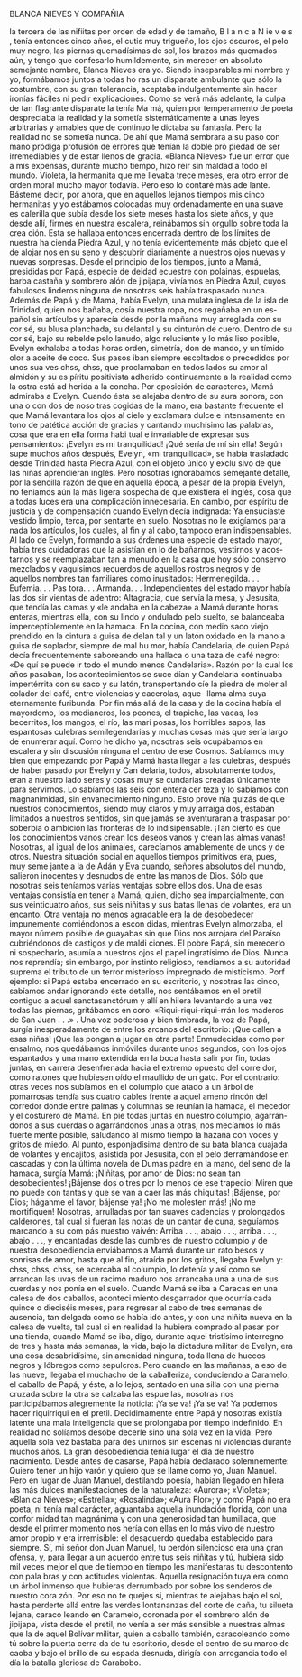  BLANCA NIEVES Y COMPAÑIA


 la tercera de las nifiitas por orden de edad y de tamaño,
B l a n c a N ie v e s ,
tenía entonces cinco años, el cutis muy trigueño, los ojos oscuros, el pelo
muy negro, las piernas quemadísimas de sol, los brazos más quemados aún,
y tengo que confesarlo humildemente, sin merecer en absoluto semejante
nombre, Blanca Nieves era yo.
 Siendo inseparables mi nombre y yo, formábamos juntos a todas ho­
ras un disparate ambulante que sólo la costumbre, con su gran tolerancia,
aceptaba indulgentemente sin hacer ironías fáciles ni pedir explicaciones.
Como se verá más adelante, la culpa de tan flagrante disparate la tenía Ma­
má, quien por temperamento de poeta despreciaba la realidad y la sometía
sistemáticamente a unas leyes arbitrarias y amables que de continuo le dictaba
su fantasía. Pero la realidad no se sometía nunca. De ahí que Mamá sembrara
a su paso con mano pródiga profusión de errores que tenían la doble pro­
piedad de ser irremediables y de estar llenos de gracia. «Blanca Nieves» fue
un error que a mis expensas, durante mucho tiempo, hizo reír sin maldad a
todo el mundo. Violeta, la hermanita que me llevaba trece meses, era otro
error de orden moral mucho mayor todavía. Pero eso lo contaré más ade­
lante. Básteme decir, por ahora, que en aquellos lejanos tiempos mis cinco
hermanitas y yo estábamos colocadas muy ordenadamente en una suave es­
calerilla que subía desde los siete meses hasta los siete años, y que desde
allí, firmes en nuestra escalera, reinábamos sin orgullo sobre toda la crea­
ción. Esta se hallaba entonces encerrada dentro de los límites de nuestra ha­
cienda Piedra Azul, y no tenía evidentemente más objeto que el de alojar­
nos en su seno y descubrir diariamente a nuestros ojos nuevas y nuevas
sorpresas.
 Desde el principio de los tiempos, junto a Mamá, presididas por Papá,
especie de deidad ecuestre con polainas, espuelas, barba castaña y sombrero
 alón de jipijapa, vivíamos en Piedra Azul, cuyos fabulosos linderos ninguna
de nosotras seis había traspasado nunca.
 Además de Papá y de Mamá, había Evelyn, una mulata inglesa de la isla
de Trinidad, quien nos bañaba, cosía nuestra ropa, nos regañaba en un es­
pañol sin artículos y aparecía desde por la mañana muy arreglada con su cor­
sé, su blusa planchada, su delantal y su cinturón de cuero. Dentro de su cor­
sé, bajo su rebelde pelo lanudo, algo reluciente y lo más liso posible, Evelyn
exhalaba a todas horas orden, simetría, don de mando, y un tímido olor a
aceite de coco. Sus pasos iban siempre escoltados o precedidos por unos sua­
ves chss, chss, que proclamaban en todos lados su amor al almidón y su es­
píritu positivista adherido continuamente a la realidad como la ostra está ad­
herida a la concha. Por oposición de caracteres, Mamá admiraba a Evelyn.
Cuando ésta se alejaba dentro de su aura sonora, con una o con dos de noso­
tras cogidas de la mano, era bastante frecuente el que Mamá levantara los
ojos al cielo y exclamara dulce e intensamente en tono de patética acción de
gracias y cantando muchísimo las palabras, cosa que era en ella forma habi­
tual e invariable de expresar sus pensamientos:
 ¡Evelyn es mi tranquilidad! ¡Qué sería de mí sin ella!
 Según supe muchos años después, Evelyn, «mi tranquilidad», se había
trasladado desde Trinidad hasta Piedra Azul, con el objeto único y exclu­
sivo de que las niñas aprendieran inglés. Pero nosotras ignorábamos semejante
detalle, por la sencilla razón de que en aquella época, a pesar de la propia
Evelyn, no teníamos aún la más ligera sospecha de que existiera el inglés, cosa
que a todas luces era una complicación innecesaria. En cambio, por espíritu
de justicia y de compensación cuando Evelyn decía indignada:
 Ya ensuciaste vestido limpio, terca, por sentarte en suelo.
 Nosotras no le exigíamos para nada los artículos, los cuales, al fin y al
cabo, tampoco eran indispensables.
 Al lado de Evelyn, formando a sus órdenes una especie de estado mayor,
había tres cuidadoras que la asistían en lo de bañarnos, vestirnos y acos­
tarnos y se reemplazaban tan a menudo en la casa que hoy sólo conservo
mezclados y vaguísimos recuerdos de aquellos rostros negros y de aquellos
nombres tan familiares como inusitados: Hermenegilda. . . Eufemia. . . Pas­
tora. . . Armanda. . . Independientes del estado mayor había las dos sir­
vientas de adentro: Altagracia, que servía la mesa, y Jesusita, que tendía las
camas y «le andaba en la cabeza» a Mamá durante horas enteras, mientras
ella, con su lindo y ondulado pelo suelto, se balanceaba imperceptiblemente
en la hamaca.
 En la cocina, con medio saco viejo prendido en la cintura a guisa de delan­
tal y un latón oxidado en la mano a guisa de soplador, siempre de mal hu­
mor, había Candelaria, de quien Papá decía frecuentemente saboreando una
hallaca o una taza de café negro: «De quí se puede ir todo el mundo menos
Candelaria». Razón por la cual los años pasaban, los acontecimientos se suce­
dían y Candelaria continuaba impertérrita con su saco y su latón, transportando
 cíe la piedra de moler al colador del café, entre violencias y cacerolas, aque-
llama alma suya eternamente furibunda.
 Por fin más allá de la casa y de la cocina había el mayordomo, los medianeros,
los peones, el trapiche, las vacas, los becerritos, los mangos, el río, las mari­
posas, los horribles sapos, las espantosas culebras semilegendarias y muchas
cosas más que sería largo de enumerar aquí.
 Como he dicho ya, nosotras seis ocupábamos en escalera y sin discusión
ninguna el centro de ese Cosmos. Sabíamos muy bien que empezando por Papá
y Mamá hasta llegar a las culebras, después de haber pasado por Evelyn y Can­
delaria, todos, absolutamente todos, eran a nuestro lado seres y cosas muy se­
cundarias creadas únicamente para servirnos. Lo sabíamos las seis con entera cer­
teza y lo sabíamos con magnanimidad, sin envanecimiento ninguno. Esto prove­
nía quizás de que nuestros conocimientos, siendo muy claros y muy arraiga­
dos, estaban limitados a nuestros sentidos, sin que jamás se aventuraran a
traspasar por soberbia o ambición las fronteras de lo indisipensable. ¡Tan
cierto es que los conocimientos vanos crean los deseos vanos y crean las almas
vanas! Nosotras, al igual de los animales, carecíamos amablemente de unos
y de otros.
 Nuestra situación social en aquellos tiempos primitivos era, pues, muy seme­
jante a la de Adán y Eva cuando, señores absolutos del mundo, salieron
inocentes y desnudos de entre las manos de Dios. Sólo que nosotras seis
teníamos varias ventajas sobre ellos dos. Una de esas ventajas consistía en
tener a Mamá, quien, dicho sea imparcialmente, con sus veinticuatro años,
sus seis niñitas y sus batas llenas de volantes, era un encanto. Otra ventaja
no menos agradable era la de desobedecer impunemente comiéndonos a escon­
didas, mientras Evelyn almorzaba, el mayor número posible de guayabas
sin que Dios nos arrojara del Paraíso cubriéndonos de castigos y de maldi­
ciones. El pobre Papá, sin merecerlo ni sospecharlo, asumía a nuestros ojos
el papel ingratísimo de Dios. Nunca nos reprendía; sin embargo, por instinto
religioso, rendíamos a su autoridad suprema el tributo de un terror misterioso
impregnado de misticismo.
 Porf ejemplo: si Papá estaba encerrado en su escritorio, y nosotras las cinco,
sabíamos andar ignorando este detalle, nos sentábamos en el pretil contiguo
a aquel sanctasanctórum y allí en hilera levantando a una vez todas las piernas,
 gritábamos en coro: «Riqui-riqui-riqui-rrán los maderos de San Juan . . .» . Una
voz poderosa y bien timbrada, la voz de Papá, surgía inesperadamente de
entre los arcanos del escritorio:
 ¡Que callen a esas niñas! ¡Que las pongan a jugar en otra parte!
 Enmudecidas como por ensalmo, nos quedábamos inmóviles durante unos
 segundos, con los ojos espantados y una mano extendida en la boca hasta salir
por fin, todas juntas, en carrera desenfrenada hacia el extremo opuesto del corre­
dor, como ratones que hubiesen oído el maullido de un gato.
 Por el contrario: otras veces nos subíamos en el columpio que atado a un
árbol de pomarrosas tendía sus cuatro cables frente a aquel ameno rincón del
 corredor donde entre palmas y columnas se reunían la hamaca, el mecedor y
el costurero de Mamá. En pie todas juntas en nuestro columpio, agarrán­
donos a sus cuerdas o agarrándonos unas a otras, nos mecíamos lo más fuerte­
mente posible, saludando al mismo tiempo la hazaña con voces y gritos de
miedo. Al punto, esponjadísima dentro de su bata blanca cuajada de volantes
y encajitos, asistida por Jesusita, con el pelo derramándose en cascadas y
con la última novela de Dumas padre en la mano, del seno de la hamaca,
surgía Mamá:
 ¡Niñitas, por amor de Dios: no sean tan desobedientes! ¡Bájense dos
o tres por lo menos de ese trapecio! Miren que no puede con tantas y que se
van a caer las más chiquitas! ¡Bájense, por Dios; háganme el favor, bájense
ya! ¡No me molesten más! ¡No me mortifiquen!
 Nosotras, arrulladas por tan suaves cadencias y prolongados calderones, tal
cual si fueran las notas de un cantar de cuna, seguíamos marcando a su com­
pás nuestro vaivén: Arriba . . ., abajo . . ., arriba . . ., abajo . . ., y encantadas
desde las cumbres de nuestro columpio y de nuestra desobediencia enviábamos
a Mamá durante un rato besos y sonrisas de amor, hasta que al fin, atraída
por los gritos, llegaba Evelyn y: chss, chss, chss, se acercaba al columpio, lo
detenía y así como se arrancan las uvas de un racimo maduro nos arrancaba
una a una de sus cuerdas y nos ponía en el suelo.
 Cuando Mamá se iba a Caracas en una calesa de dos caballos, aconteci­
miento desgarrador que ocurría cada quince o dieciséis meses, para regresar
al cabo de tres semanas de ausencia, tan delgada como se había ido antes, y
con una niñita nueva en la calesa de vuelta, tal cual si en realidad la hubiera
comprado al pasar por una tienda, cuando Mamá se iba, digo, durante aquel
tristísimo interregno de tres y hasta más semanas, la vida, bajo la dictadura
militar de Evelyn, era una cosa desabridísima, sin amenidad ninguna, toda
llena de huecos negros y lóbregos como sepulcros.
 Pero cuando en las mañanas, a eso de las nueve, llegaba el muchacho de la
caballeriza, conduciendo a Caramelo, el caballo de Papá, y éste, a lo lejos,
sentado en una silla con una pierna cruzada sobre la otra se calzaba las espue­
las, nosotras nos participábamos alegremente la noticia:
 ¡Ya se va! ¡Ya se va! Ya podemos hacer riquirriqui en el pretil.
 Decidimamente entre Papá y nosotras existía latente una mala inteligencia
que se prolongaba por tiempo indefinido. En realidad no solíamos desobe­
decerle sino una sola vez en la vida. Pero aquella sola vez bastaba para des­
unirnos sin escenas ni violencias durante muchos años. La gran desobediencia
tenía lugar el día de nuestro nacimiento. Desde antes de casarse, Papá había
declarado solemnemente:
 Quiero tener un hijo varón y quiero que se llame como yo, Juan Manuel.
 Pero en lugar de Juan Manuel, destilando poesía, habían llegado en hilera
las más dulces manifestaciones de la naturaleza: «Aurora»; «Violeta»; «Blan­
ca Nieves»; «Estrella»; «Rosalinda»; «Aura Flor»; y como Papá no era poeta,
ni tenía mal carácter, aguantaba aquella inundación florida, con una confor­
 midad tan magnánima y con una generosidad tan humillada, que desde el
primer momento nos hería con ellas en lo más vivo de nuestro amor propio
y era irremisible: el desacuerdo quedaba establecido para siempre.
 Sí, mi señor don Juan Manuel, tu perdón silencioso era una gran ofensa,
y, para llegar a un acuerdo entre tus seis niñitas y tú, hubiera sido mil veces
mejor el que de tiempo en tiempo les manifestaras tu descontento con pala­
bras y con actitudes violentas. Aquella resignación tuya era como un árbol
inmenso que hubieras derrumbado por sobre los senderos de nuestro cora­
zón. Por eso no te quejes si, mientras te alejabas bajo el sol, hasta perderte
allá entre las verdes lontananzas del corte de caña, tu silueta lejana, caraco­
leando en Caramelo, coronada por el sombrero alón de jipijapa, vista desde
el pretil, no venía a ser más sensible a nuestras almas que la de aquel Bolívar
militar, quien a caballo también, caracoleando como tú sobre la puerta cerra­
da de tu escritorio, desde el centro de su marco de caoba y bajo el brillo de
su espada desnuda, dirigía con arrogancia todo el día la batalla gloriosa de
Carabobo.

